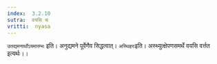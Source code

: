 ```yaml
---
index:  3.2.10
sutra:  वयसि च
vritti:  nyasa
---
```


`उतद्यमनार्थोऽयमारम्भः` इति। अनुद्यमने पूर्वेणैव सिद्धत्वात्। `अस्थिहरः`इति। अस्थ्युत्क्षेपणसमर्थे वयसि वर्त्तत इत्यर्थः।।

